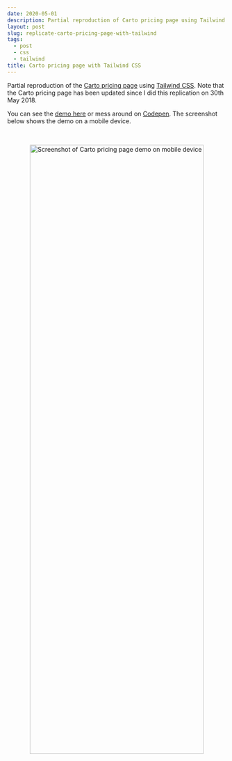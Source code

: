 ```yaml
---
date: 2020-05-01
description: Partial reproduction of Carto pricing page using Tailwind CSS
layout: post
slug: replicate-carto-pricing-page-with-tailwind
tags:
  - post
  - css
  - tailwind
title: Carto pricing page with Tailwind CSS
---
```


Partial reproduction of the [Carto pricing page](https://carto.com/pricing/) using [Tailwind CSS](https://tailwindcss.com/). Note that the Carto pricing page has been updated since I did this replication on 30th May 2018.

You can see the <a href="/carto-pricing-page-using-tailwind-css/index.html" target="_blank">demo here</a> or mess around on [Codepen](https://codepen.io/ScottWhittaker/pen/bKNprr). The screenshot below shows the demo on a mobile device.

<div style="display: flex; justify-content: center; padding-top: 2rem;">
  <img alt="Screenshot of Carto pricing page demo on mobile device" width="400" height="1400" src="/posts/carto-pricing-page.png">
</div>
